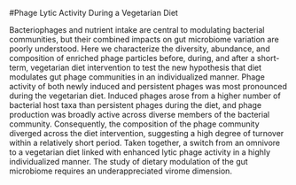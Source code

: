 #Phage Lytic Activity During a Vegetarian Diet 

Bacteriophages and nutrient intake are central to modulating bacterial communities, but their combined impacts on gut microbiome variation are poorly understood. Here we characterize the diversity, abundance, and composition of enriched phage particles before, during, and after a short-term, vegetarian diet intervention to test the new hypothesis that diet modulates gut phage communities in an individualized manner. Phage activity of both newly induced and persistent phages was most pronounced during the vegetarian diet. Induced phages arose from a higher number of bacterial host taxa than persistent phages during the diet, and phage production was broadly active across diverse members of the bacterial community. Consequently, the composition of the phage community diverged across the diet intervention, suggesting a high degree of turnover within a relatively short period. Taken together, a switch from an omnivore to a vegetarian diet linked with enhanced lytic phage activity in a highly individualized manner. The study of dietary modulation of the gut microbiome requires an underappreciated virome dimension. 
